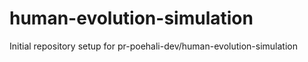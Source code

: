 # human-evolution-simulation

Initial repository setup for pr-poehali-dev/human-evolution-simulation